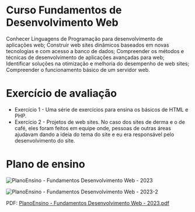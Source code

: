 # Curso Fundamentos de Desenvolvimento Web

Conhecer Linguagens de Programação para desenvolvimento de aplicações web; Construir web sites
dinâmicos baseados em novas tecnologias e com acesso a banco de dados; Compreender os métodos
e técnicas de desenvolvimento de aplicações avançadas para web; Identificar soluções na otimização e
melhoria do desempenho de web sites; Compreender o funcionamento básico de um servidor web.

# Exercício de avaliação

* Exercício 1 - Uma série de exercícios para ensina os básicos de HTML e PHP.
* Exercício 2 - Projetos de web sites. No caso dos sites de derma e o de café, eles foram feitos em equipe onde, pessoas de outras áreas ajudavam dando a ideia do tema do site e eu era responsável pelo desenvolvimento do site.

# Plano de ensino

![PlanoEnsino - Fundamentos Desenvolvimento Web - 2023](https://user-images.githubusercontent.com/123272343/230559757-f99baf0d-3524-4a9a-a968-0d79cbef98bc.png)

![PlanoEnsino - Fundamentos Desenvolvimento Web - 2023-2](https://user-images.githubusercontent.com/123272343/230559768-020f5413-ae06-478b-bf2e-e00b6d44bba8.png)

PDF: [PlanoEnsino - Fundamentos Desenvolvimento Web - 2023.pdf](https://github.com/DayanFA/Nucleo-Avancado-de-Empreendedorismo-e-Tecnologia-do-Acre/files/11176798/PlanoEnsino.-.Fundamentos.Desenvolvimento.Web.-.2023.pdf)
